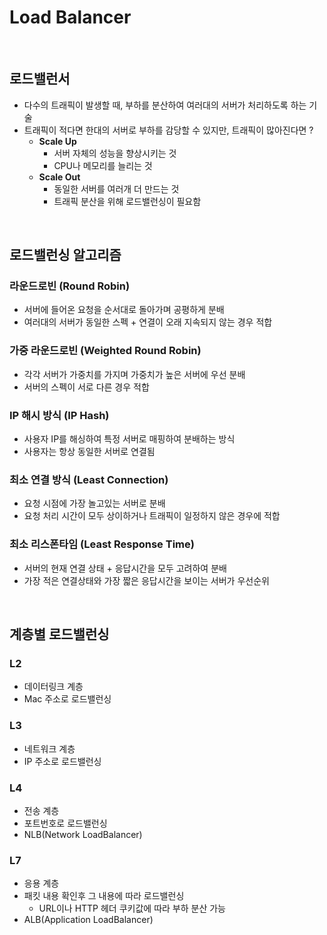 # Load Balancer

<br>

## 로드밸런서

- 다수의 트래픽이 발생할 때, 부하를 분산하여 여러대의 서버가 처리하도록 하는 기술
- 트래픽이 적다면 한대의 서버로 부하를 감당할 수 있지만, 트래픽이 많아진다면 ?
    - **Scale Up**
        - 서버 자체의 성능을 향상시키는 것
        - CPU나 메모리를 늘리는 것
    - **Scale Out**
        - 동일한 서버를 여러개 더 만드는 것
        - 트래픽 분산을 위해 로드밸런싱이 필요함

<br>

## 로드밸런싱 알고리즘

### 라운드로빈 (Round Robin)

- 서버에 들어온 요청을 순서대로 돌아가며 공평하게 분배
- 여러대의 서버가 동일한 스펙 + 연결이 오래 지속되지 않는 경우 적합

### 가중 라운드로빈 (Weighted Round Robin)

- 각각 서버가 가중치를 가지며 가중치가 높은 서버에 우선 분배
- 서버의 스펙이 서로 다른 경우 적합

###  IP 해시 방식 (IP Hash)

- 사용자 IP를 해싱하여 특정 서버로 매핑하여 분배하는 방식
- 사용자는 항상 동일한 서버로 연결됨

### 최소 연결 방식 (Least Connection)

- 요청 시점에 가장 놀고있는 서버로 분배
- 요청 처리 시간이 모두 상이하거나 트래픽이 일정하지 않은 경우에 적합

### 최소 리스폰타임 (Least Response Time)

- 서버의 현재 연결 상태 + 응답시간을 모두 고려하여 분배
- 가장 적은 연결상태와 가장 짧은 응답시간을 보이는 서버가 우선순위

<br>

## 계층별 로드밸런싱

### L2

- 데이터링크 계층
- Mac 주소로 로드밸런싱

### L3 

- 네트워크 계층
- IP 주소로 로드밸런싱

### L4

- 전송 계층
- 포트번호로 로드밸런싱 
- NLB(Network LoadBalancer)

### L7

- 응용 계층
- 패킷 내용 확인후 그 내용에 따라 로드밸런싱
    - URL이나 HTTP 헤더 쿠키값에 따라 부하 분산 가능
- ALB(Application LoadBalancer)

<br>
